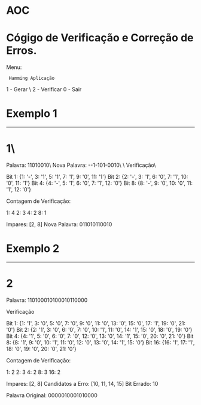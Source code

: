 # AOC
# Cógigo de Verificação e Correção de Erros.

Menu:

     Hamming Aplicação

1 - Gerar \\
2 - Verificar 
0 - Sair

# Exemplo 1
---------------------------------------------
# 1\\
Palavra: 11010010\\
Nova Palavra: --1-101-0010\\
\\
Verificação\\

Bit 1: {1: '-', 3: '1', 5: '1', 7: '1', 9: '0', 11: '1'}
Bit 2: {2: '-', 3: '1', 6: '0', 7: '1', 10: '0', 11: '1'}
Bit 4: {4: '-', 5: '1', 6: '0', 7: '1', 12: '0'}
Bit 8: {8: '-', 9: '0', 10: '0', 11: '1', 12: '0'}

Contagem de Verificação:

1: 4
2: 3
4: 2
8: 1

Impares: [2, 8]
Nova Palavra: 011010110010


# Exemplo 2
---------------------------------------------

# 2
Palavra: 110100010100010110000


Verificação

Bit 1: {1: '1', 3: '0', 5: '0', 7: '0', 9: '0', 11: '0', 13: '0', 15: '0', 17: '1', 19: '0', 21: '0'}
Bit 2: {2: '1', 3: '0', 6: '0', 7: '0', 10: '1', 11: '0', 14: '1', 15: '0', 18: '0', 19: '0'}
Bit 4: {4: '1', 5: '0', 6: '0', 7: '0', 12: '0', 13: '0', 14: '1', 15: '0', 20: '0', 21: '0'}
Bit 8: {8: '1', 9: '0', 10: '1', 11: '0', 12: '0', 13: '0', 14: '1', 15: '0'}
Bit 16: {16: '1', 17: '1', 18: '0', 19: '0', 20: '0', 21: '0'}

Contagem de Verificação:

1: 2
2: 3
4: 2
8: 3
16: 2

Impares: [2, 8]
Candidatos a Erro: [10, 11, 14, 15]
Bit Errado: 10

Palavra Original: 0000010001010000

